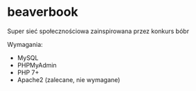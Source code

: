 # beaverbook
Super sieć społecznościowa zainspirowana przez konkurs bóbr

Wymagania:
- MySQL
- PHPMyAdmin
- PHP 7+
- Apache2 (zalecane, nie wymagane)
